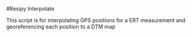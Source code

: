 #Resipy Interpolate

This script is for interpolating GPS positions for a ERT measurement and georeferencing each position to a DTM map

